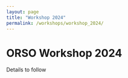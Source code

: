 ```yaml
---
layout: page
title: "Workshop 2024"
permalink: /workshops/workshop_2024/
---
```


# ORSO Workshop 2024
Details to follow
